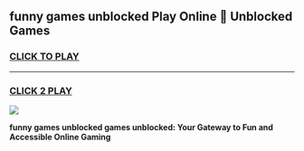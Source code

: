 
## funny games unblocked Play Online 👋 Unblocked Games
<h3>
<a href="https://premium.freeplayer.one?title=funny_games_unblocked&ref=19F">CLICK TO PLAY</a></h3>
<hr>

<h3>
<a href="https://premium.freeplayer.one?title=funny_games_unblocked&ref=19F">CLICK 2 PLAY</a>
  
</h3>

<a href="https://premium.freeplayer.one?title=funny_games_unblocked&ref=19F"><img src="https://clearcache.store/games.png"></a>


**funny games unblocked games unblocked: Your Gateway to Fun and Accessible Online Gaming**
